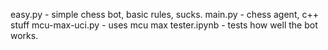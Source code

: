 easy.py - simple chess bot, basic rules, sucks.
main.py - chess agent, c++ stuff
mcu-max-uci.py - uses mcu max
tester.ipynb - tests how well the bot works.
